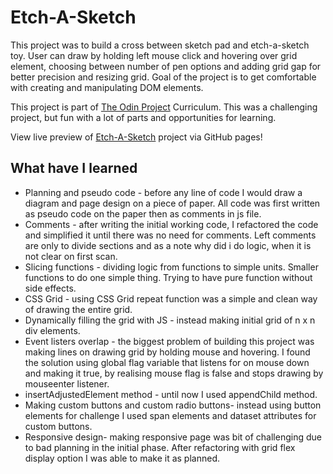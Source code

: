 # Etch-A-Sketch

This project was to build a cross between sketch pad and etch-a-sketch toy. User can draw by holding left mouse click and hovering over grid element, choosing between number of pen options and adding grid gap for better precision and resizing grid.
Goal of the project is to get comfortable with creating and manipulating DOM elements.

This project is part of [The Odin Project](https://www.theodinproject.com/) Curriculum. This was a challenging project, but fun with a lot of parts and opportunities for learning.

View live preview of [Etch-A-Sketch](https://mojotron.github.io/etch-a-sketch/index.html) project via GitHub pages!

## What have I learned

- Planning and pseudo code - before any line of code I would draw a diagram and page design on a piece of paper. All code was first written as pseudo code on the paper then as comments in js file.
- Comments - after writing the initial working code, I refactored the code and simplified it until there was no need for comments. Left comments are only to divide sections and as a note why did i do logic, when it is not clear on first scan.
- Slicing functions - dividing logic from functions to simple units. Smaller functions to do one simple thing. Trying to have pure function without side effects.
- CSS Grid - using CSS Grid repeat function was a simple and clean way of drawing the entire grid.
- Dynamically filling the grid with JS - instead making initial grid of n x n div elements.
- Event listers overlap - the biggest problem of building this project was making lines on drawing grid by holding mouse and hovering. I found the solution using global flag variable that listens for on mouse down and making it true, by realising mouse flag is false and stops drawing by mouseenter listener.
- insertAdjustedElement method - until now I used appendChild method.
- Making custom buttons and custom radio buttons- instead using button elements for challenge I used span elements and dataset attributes for custom buttons.
- Responsive design- making responsive page was bit of challenging due to bad planning in the initial phase. After refactoring with grid flex display option I was able to make it as planned.
